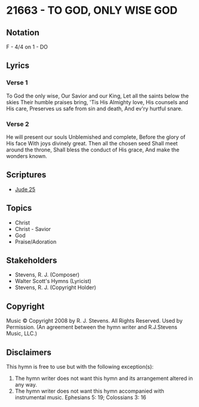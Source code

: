 # 21663 - TO GOD, ONLY WISE GOD

## Notation

F - 4/4 on 1 - DO

## Lyrics

### Verse 1

To God the only wise, Our Savior and our King, Let all the saints below the skies Their humble praises bring, 'Tis His Almighty love, His counsels and His care, Preserves us safe from sin and death, And ev'ry hurtful snare.



### Verse 2

He will present our souls Unblemished and complete, Before the glory of His face With joys divinely great. Then all the chosen seed Shall meet around the throne, Shall bless the conduct of His grace, And make the wonders known.


## Scriptures

- [Jude 25](https://www.biblegateway.com/passage/?search=Jude%2025)

## Topics

- Christ
- Christ - Savior
- God
- Praise/Adoration

## Stakeholders

- Stevens, R. J. (Composer)
- Walter Scott's Hymns (Lyricist)
- Stevens, R. J. (Copyright Holder)

## Copyright

Music © Copyright 2008 by R. J. Stevens. All Rights Reserved. Used by Permission.
(An agreement between the hymn writer and R.J.Stevens Music, LLC.)

## Disclaimers

This hymn is free to use but with the following exception(s):
1. The hymn writer does not want this hymn and its arrangement altered in any way.
2. The hymn writer does not want this hymn accompanied with instrumental music.
Ephesians 5: 19; Colossians 3: 16

